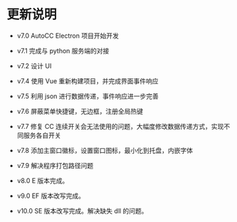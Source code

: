 # 更新说明

- v7.0 AutoCC Electron 项目开始开发

- v7.1 完成与 python 服务端的对接

- v7.2 设计 UI

- v7.4 使用 Vue 重新构建项目，并完成界面事件响应

- v7.5 利用 json 进行数据传递，事件响应进一步完善

- v7.6 屏蔽菜单快捷键，无边框，注册全局热键

- v7.7 修复 CC 连续开关会无法使用的问题，大幅度修改数据传递方式，实现不同服务各自开关

- v7.8 添加主窗口徽标，设置窗口图标，最小化到托盘，内嵌字体

- v7.9 解决程序打包路径问题

- v8.0 E 版本完成。

- v9.0 EF 版本改写完成。

- v10.0 SE 版本改写完成。解决缺失 dll 的问题。